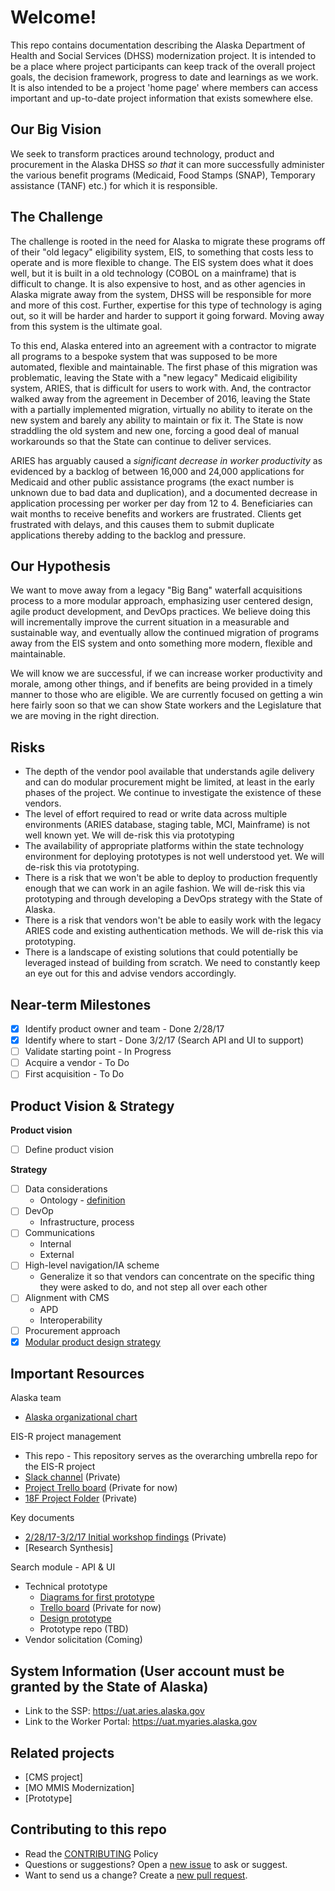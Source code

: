 # Welcome!
This repo contains documentation describing the Alaska Department of Health and Social Services (DHSS) modernization project. It is intended to be a place where project participants can keep track of the overall project goals, the decision framework, progress to date and learnings as we work. It is also intended to be a project 'home page' where members can access important and up-to-date project information that exists somewhere else.

## Our Big Vision
We seek to transform practices around technology, product and procurement in the Alaska DHSS _so that_ it can more successfully administer the various benefit programs (Medicaid, Food Stamps (SNAP), Temporary assistance (TANF) etc.) for which it is responsible.

## The Challenge
The challenge is rooted in the need for Alaska to migrate these programs off of their "old legacy" eligibility system, EIS, to something that costs less to operate and is more flexible to change. The EIS system does what it does well, but it is built in a old technology (COBOL on a mainframe) that is difficult to change. It is also expensive to host, and as other agencies in Alaska migrate away from the system, DHSS will be responsible for more and more of this cost. Further, expertise for this type of technology is aging out, so it will be harder and harder to support it going forward. Moving away from this system is the ultimate goal.

To this end, Alaska entered into an agreement with a contractor to migrate all programs to a bespoke system that was supposed to be more automated, flexible and maintainable. The first phase of this migration was problematic, leaving the State with a "new legacy" Medicaid eligibility system, ARIES, that is difficult for users to work with. And, the contractor walked away from the agreement in December of 2016, leaving the State with a partially implemented migration, virtually no ability to iterate on the new system and barely any ability to maintain or fix it. The State is now straddling the old system and new one, forcing a good deal of manual workarounds so that the State can continue to deliver services.

ARIES has arguably caused a _significant decrease in worker productivity_ as evidenced by a backlog of between 16,000 and 24,000 applications for Medicaid and other public assistance programs (the exact number is unknown due to bad data and duplication), and a documented decrease in application processing per worker per day from 12 to 4. Beneficiaries can wait months to receive benefits and workers are frustrated. Clients get frustrated with delays, and this causes them to submit duplicate applications thereby adding to the backlog and pressure.

## Our Hypothesis
We want to move away from a legacy "Big Bang" waterfall acquisitions process to a more modular approach, emphasizing user centered design, agile product development, and DevOps practices. We believe doing this will incrementally improve the current situation in a measurable and sustainable way, and eventually allow the continued migration of programs away from the EIS system and onto something more modern, flexible and maintainable.

We will know we are successful, if we can increase worker productivity and morale, among other things, and if benefits are being provided in a timely manner to those who are eligible. We are currently focused on getting a win here fairly soon so that we can show State workers and the Legislature that we are moving in the right direction.

## Risks
* The depth of the vendor pool available that understands agile delivery and can do modular procurement might be limited, at least in the early phases of the project. We continue to investigate the existence of these vendors.
* The level of effort required to read or write data across multiple environments (ARIES database, staging table, MCI, Mainframe) is not well known yet. We will de-risk this via prototyping
* The availability of appropriate platforms within the state technology environment for deploying prototypes is not well understood yet. We will de-risk this via prototyping.
* There is a risk that we won't be able to deploy to production frequently enough that we can work in an agile fashion. We will de-risk this via prototyping and through developing a DevOps strategy with the State of Alaska.
* There is a risk that vendors won't be able to easily work with the legacy ARIES code and existing authentication methods. We will de-risk this via prototyping.
* There is a landscape of existing solutions that could potentially be leveraged instead of building from scratch. We need to constantly keep an eye out for this and advise vendors accordingly.

## Near-term Milestones
- [x] Identify product owner and team - Done 2/28/17
- [x] Identify where to start - Done 3/2/17 (Search API and UI to support)
- [ ] Validate starting point - In Progress
- [ ] Acquire a vendor - To Do
- [ ] First acquisition - To Do

## Product Vision & Strategy

**Product vision**

- [ ] Define product vision

**Strategy**

- [ ] Data considerations
   - Ontology - [definition](https://en.wikipedia.org/wiki/Ontology_(information_science))
- [ ] DevOp
   - Infrastructure, process
- [ ] Communications
   - Internal
   - External
- [ ] High-level navigation/IA scheme
   - Generalize it so that vendors can concentrate on the specific thing they were asked to do, and not step all over each other
- [ ] Alignment with CMS
   - APD
   - Interoperability
- [ ] Procurement approach
- [x] [Modular product design strategy](modular-experience.md)

## Important Resources

Alaska team
* [Alaska organizational chart](http://mur.al/vzV3BEBJ)

EIS-R project management
* This repo - This repository serves as the overarching umbrella repo for the EIS-R project
* [Slack channel](https://gsa-tts.slack.com/messages/C3SM6SLGM/convo/C3M933336-1488211534.000271/) (Private)
* [Project Trello board](https://trello.com/b/siAFtoWJ/alaska-medicaid-eligibility-information-system-replacement-eis-r-project) (Private for now)
* [18F Project Folder](https://drive.google.com/drive/u/0/folders/0B4B0xeCMEaFyYmE0VFhTR3lTSms) (Private)

Key documents

* [2/28/17-3/2/17 Initial workshop findings](https://app.mural.ly/t/gsa6/m/gsa6/1488927409455/view/3842912505) (Private)
* [Research Synthesis]

Search module - API & UI 
* Technical prototype
    * [Diagrams for first prototype](https://app.mural.ly/invitation/mural/gsa6/1489619780239?sender=michaeltorres&key=1026750817)
    * [Trello board](https://trello.com/b/qiQq7T53/acq-ak-prototype-1) (Private for now)
    * [Design prototype](http://gsa.invisionapp.com/share/QDAZYEJPZ)
    * Prototype repo (TBD)
* Vendor solicitation (Coming)


## System Information (User account must be granted by the State of Alaska)
* Link to the SSP: https://uat.aries.alaska.gov 
* Link to the Worker Portal: https://uat.myaries.alaska.gov 

## Related projects
* [CMS project]
* [MO MMIS Modernization]
* [Prototype]

## Contributing to this repo
* Read the [CONTRIBUTING](CONTRIBUTING.md) Policy
* Questions or suggestions? Open a [new issue](https://github.com/18F/alaska-dhss-modernization/issues) to ask or suggest.
* Want to send us a change? Create a [new pull request](https://help.github.com/articles/creating-a-pull-request/).
